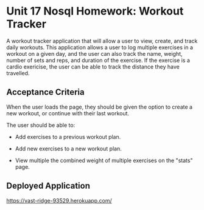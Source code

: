 # Unit 17 Nosql Homework: Workout Tracker
A workout tracker application that will allow a user to view, create, and track daily workouts. This application allows a user to log multiple exercises in a workout on a given day, and the user can also track the name, weight, number of sets and reps, and duration of the exercise. If the exercise is a cardio exericise, the user can be able to track the distance they have travelled. 


## Acceptance Criteria

When the user loads the page, they should be given the option to create a new workout, or continue with their last workout.

The user should be able to:

  * Add exercises to a previous workout plan.

  * Add new exercises to a new workout plan.

  * View multiple the combined weight of multiple exercises on the "stats" page.

## Deployed Application

https://vast-ridge-93529.herokuapp.com/
